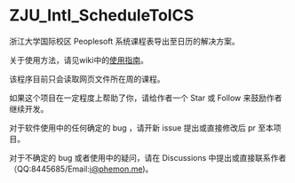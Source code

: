 # ZJU_Intl_ScheduleToICS
浙江大学国际校区 Peoplesoft 系统课程表导出至日历的解决方案。

关于使用方法，请见wiki中的[使用指南](https://github.com/Phemon/ZJU_Intl_ScheduleToICS/wiki/%E4%BD%BF%E7%94%A8%E6%8C%87%E5%8D%97)。

该程序目前只会读取网页文件所在周的课程。

如果这个项目在一定程度上帮助了你，请给作者一个 Star 或 Follow 来鼓励作者继续开发。

对于软件使用中的任何确定的 bug ，请开新 issue 提出或直接修改后 pr 至本项目。

对于不确定的 bug 或者使用中的疑问，请在 Discussions 中提出或直接联系作者（QQ:8445685/Email:i@phemon.me)。
